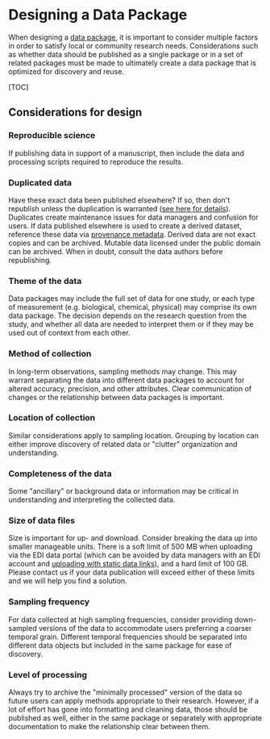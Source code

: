 # Designing a Data Package

When designing a [data package](https://docs.google.com/document/d/10lbSR34T_Q6qaZoT6ZqxQoUcBRLy34LUokSFeqhtrXw/edit?usp=sharing), it is important to consider multiple factors in order to satisfy local or community research needs. Considerations such as whether data should be published as a single package or in a set of related packages must be made to ultimately create a data package that is optimized for discovery and reuse.


[TOC]



## Considerations for design


### Reproducible science

If publishing data in support of a manuscript, then include the data and processing scripts required to reproduce the results.




### Duplicated data

Have these exact data been published elsewhere? If so, then don't republish unless the duplication is warranted ([see here for details](https://ediorg.github.io/data-package-best-practices/datapackage-design/data-in-other-repositories.html)). Duplicates create maintenance issues for data managers and confusion for users. If data published elsewhere is used to create a derived dataset, reference these data via [provenance metadata](https://docs.google.com/document/d/1ytbqK72auywo0CX23TBG1L4rv7FmwedA0YIX8EBvB_Q/edit?usp=sharing). Derived data are not exact copies and can be archived. Mutable data licensed under the public domain can be archived. When in doubt, consult the data authors before republishing.




### Theme of the data

Data packages may include the full set of data for one study, or each type of measurement (e.g. biological, chemical, physical) may comprise its own data package. The decision depends on the research question from the study, and whether all data are needed to interpret them or if they may be used out of context from each other.




### Method of collection

In long-term observations, sampling methods may change. This may warrant separating the data into different data packages to account for altered accuracy, precision, and other attributes. Clear communication of changes or the relationship between data packages is important. 




### Location of collection

Similar considerations apply to sampling location. Grouping by location can either improve discovery of related data or "clutter" organization and understanding.




### Completeness of the data

Some "ancillary" or background data or information may be critical in understanding and interpreting the collected data. 




### Size of data files

Size is important for up- and download. Consider breaking the data up into smaller manageable units. There is a soft limit of 500 MB when uploading via the EDI data portal (which can be avoided by data managers with an EDI account and [uploading with static data links](https://docs.google.com/document/d/1DC403Wd6PfssjPXl-ToRNlC97xcr6kVoTWoFE4R2_bk/edit#heading=h.3yagd380wsrl)), and a hard limit of 100 GB. Please contact us if your data publication will exceed either of these limits and we will help you find a solution.




### Sampling frequency

For data collected at high sampling frequencies, consider providing down-sampled versions of the data to accommodate users preferring a coarser temporal grain. Different temporal frequencies should be separated into different data objects but included in the same package for ease of discovery.




### Level of processing

Always try to archive the "minimally processed" version of the data so future users can apply methods appropriate to their research. However, if a lot of effort has gone into formatting and cleaning data, those should be published as well, either in the same package or separately with appropriate documentation to make the relationship clear between them.


